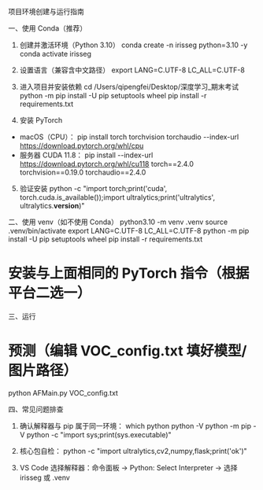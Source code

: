 项目环境创建与运行指南

一、使用 Conda（推荐）
1) 创建并激活环境（Python 3.10）
conda create -n irisseg python=3.10 -y
conda activate irisseg

2) 设置语言（兼容含中文路径）
export LANG=C.UTF-8 LC_ALL=C.UTF-8

3) 进入项目并安装依赖
cd /Users/qipengfei/Desktop/深度学习_期末考试
python -m pip install -U pip setuptools wheel
pip install -r requirements.txt

4) 安装 PyTorch
- macOS（CPU）：
pip install torch torchvision torchaudio --index-url https://download.pytorch.org/whl/cpu
- 服务器 CUDA 11.8：
pip install --index-url https://download.pytorch.org/whl/cu118 torch==2.4.0 torchvision==0.19.0 torchaudio==2.4.0

5) 验证安装
python -c "import torch;print('cuda', torch.cuda.is_available());import ultralytics;print('ultralytics', ultralytics.__version__)"

二、使用 venv（如不使用 Conda）
python3.10 -m venv .venv
source .venv/bin/activate
export LANG=C.UTF-8 LC_ALL=C.UTF-8
python -m pip install -U pip setuptools wheel
pip install -r requirements.txt
# 安装与上面相同的 PyTorch 指令（根据平台二选一）

三、运行
# 预测（编辑 VOC_config.txt 填好模型/图片路径）
python AFMain.py VOC_config.txt

四、常见问题排查
1) 确认解释器与 pip 属于同一环境：
which python
python -V
python -m pip -V
python -c "import sys;print(sys.executable)"

2) 核心包自检：
python -c "import ultralytics,cv2,numpy,flask;print('ok')"

3) VS Code 选择解释器：命令面板 → Python: Select Interpreter → 选择 irisseg 或 .venv